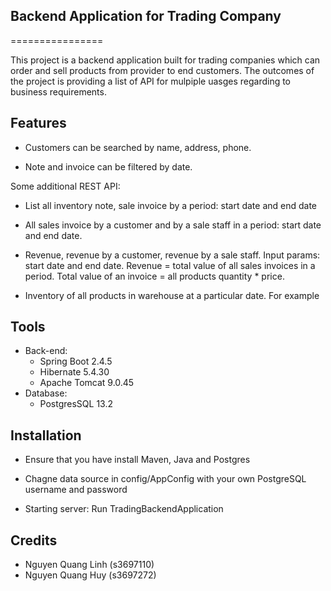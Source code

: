 ## Backend Application for Trading Company

================

This project is a backend application built for trading companies which can order and sell products from provider to end customers. The outcomes of the project is providing a list of API for mulpiple uasges regarding to business requirements.

## Features 

- Customers can be searched by name, address, phone. 

- Note and invoice can be filtered by date. 

Some additional REST API:

- List all inventory note, sale invoice by a period: start date and end date

- All sales invoice by a customer and by a sale staff in a period: start date and end date. 

- Revenue, revenue by a customer, revenue by a sale staff. Input params: start date and end date.  Revenue = total value of all sales invoices in a period. Total value of an invoice = all products quantity * price.

- Inventory of all products in warehouse at a particular date. For example

## Tools 
- Back-end: 
  - Spring Boot 2.4.5
  - Hibernate 5.4.30
  - Apache Tomcat 9.0.45
- Database: 
  - PostgresSQL 13.2
  
## Installation

- Ensure that you have install Maven, Java and Postgres 
- Chagne data source in config/AppConfig with your own PostgreSQL username and password

- Starting server: Run TradingBackendApplication

## Credits

- Nguyen Quang Linh (s3697110)
- Nguyen Quang Huy (s3697272)



